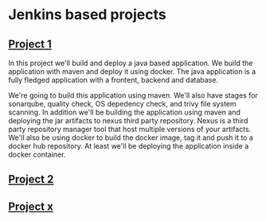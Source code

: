 # Jenkins based projects

## [Project 1](/project_1/)
In this project we'll build and deploy a java based application. We build the application with maven
and deploy it using docker.
The java application is a fully fledged application with a frontent, backend and database.
 
We're going to build this application using maven. We'll also have stages for sonarqube, quality check, 
OS depedency check, and trivy file system scanning. In addition we'll be building the application using maven
and deploying the jar artifacts to nexus third party repository. Nexus is a third party repository manager tool that host
multiple versions of your artifacts.
We'll also be using docker to build the docker image, tag it and push it to a docker hub repository.
At least we'll be deploying the application inside a docker container.

## [Project 2](/project_2/)


## [Project x](/project_x/)